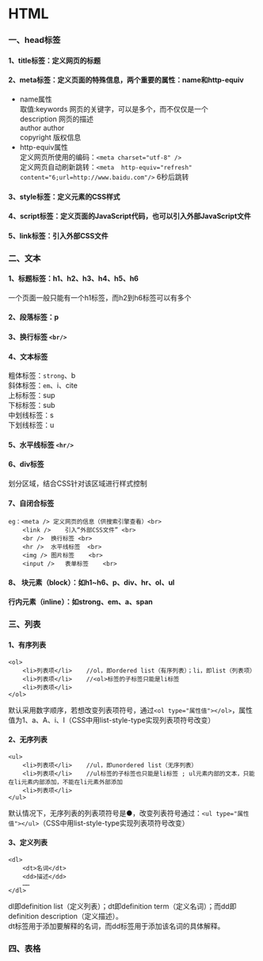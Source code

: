 # HTML
### 一、head标签
#### 1、title标签：定义网页的标题 <br>
#### 2、meta标签：定义页面的特殊信息，两个重要的属性：name和http-equiv 
* name属性 <br>
    取值:keywords	     网页的关键字，可以是多个，而不仅仅是一个 <br>
         description     网页的描述 <br>
         author	     author <br>
         copyright	     版权信息 <br>
* http-equiv属性     
定义网页所使用的编码：`<meta charset="utf-8" />` <br>
定义网页自动刷新跳转：`<meta  http-equiv="refresh" content="6;url=http://www.baidu.com"/>` 6秒后跳转<br>
#### 3、style标签：定义元素的CSS样式 <br>
#### 4、script标签：定义页面的JavaScript代码，也可以引入外部JavaScript文件 <br> 
#### 5、link标签：引入外部CSS文件

### 二、文本
#### 1、标题标签：h1、h2、h3、h4、h5、h6
一个页面一般只能有一个h1标签，而h2到h6标签可以有多个
#### 2、段落标签：p
#### 3、换行标签 `<br/>`
#### 4、文本标签
粗体标签：`strong`、b  <br>
斜体标签：`em`、i、cite  <br>
上标标签：sup  <br>
下标标签：sub  <br>
中划线标签：s   <br>
下划线标签：u     <br>
#### 5、水平线标签 `<hr/>`
#### 6、div标签
划分区域，结合CSS针对该区域进行样式控制
#### 7、自闭合标签
    eg：<meta />	定义网页的信息（供搜索引擎查看）<br>
        <link />	引入“外部CSS文件” <br>
        <br />	换行标签 <br>
        <hr />	水平线标签  <br>
        <img />	图片标签    <br>
        <input />	表单标签    <br>
#### 8、 块元素（block）：如h1~h6、p、div、hr、ol、ul
####     行内元素（inline）：如strong、em、a、span   
### 三、列表
#### 1、有序列表
    <ol>
        <li>列表项</li>    //ol，即ordered list（有序列表）；li，即list（列表项）
        <li>列表项</li>    //<ol>标签的子标签只能是li标签
        <li>列表项</li>    
    </ol>   
默认采用数字顺序，若想改变列表项符号，通过`<ol type="属性值"></ol>`，属性值为1、a、A、i、I（CSS中用list-style-type实现列表项符号改变）
#### 2、无序列表
    <ul>
        <li>列表项</li>    //ul，即unordered list（无序列表）
        <li>列表项</li>    //ul标签的子标签也只能是li标签 ; ul元素内部的文本，只能在li元素内部添加，不能在li元素外部添加
        <li>列表项</li>
    </ul>
默认情况下，无序列表的列表项符号是●，改变列表符号通过：`<ul type="属性值"></ul>`（CSS中用list-style-type实现列表项符号改变）
#### 3、定义列表
    <dl>
        <dt>名词</dt>
        <dd>描述</dd>
        ……
    </dl>
dl即definition list（定义列表）；dt即definition term（定义名词）；而dd即definition description（定义描述）。  <br>
dt标签用于添加要解释的名词，而dd标签用于添加该名词的具体解释。
### 四、表格
    
    
    
    
    
    
